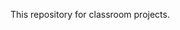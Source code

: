 This repository for classroom projects.

<!---
RobertDeliva/RobertDeliva is a ✨ special ✨ repository because its `README.md` (this file) appears on your GitHub profile.
You can click the Preview link to take a look at your changes.
--->
